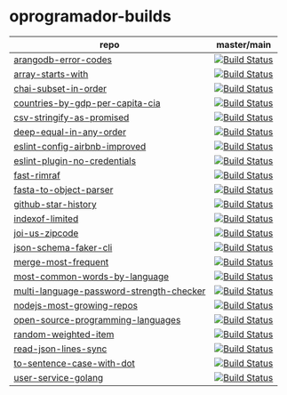 # oprogramador-builds

| repo | master/main |
|-|-|
| [arangodb-error-codes](https://github.com/oprogramador/arangodb-error-codes) | [![Build Status](https://travis-ci.com/oprogramador/arangodb-error-codes.svg?branch=master)](https://travis-ci.com/github/oprogramadorarangodb-error-codes/branches) |
| [array-starts-with](https://github.com/oprogramador/array-starts-with) | [![Build Status](https://travis-ci.com/oprogramador/array-starts-with.svg?branch=master)](https://travis-ci.com/github/oprogramadorarray-starts-with/branches) |
| [chai-subset-in-order](https://github.com/oprogramador/chai-subset-in-order) | [![Build Status](https://travis-ci.com/oprogramador/chai-subset-in-order.svg?branch=master)](https://travis-ci.com/github/oprogramadorchai-subset-in-order/branches) |
| [countries-by-gdp-per-capita-cia](https://github.com/oprogramador/countries-by-gdp-per-capita-cia) | [![Build Status](https://travis-ci.com/oprogramador/countries-by-gdp-per-capita-cia.svg?branch=master)](https://travis-ci.com/github/oprogramadorcountries-by-gdp-per-capita-cia/branches) |
| [csv-stringify-as-promised](https://github.com/oprogramador/csv-stringify-as-promised) | [![Build Status](https://travis-ci.com/oprogramador/csv-stringify-as-promised.svg?branch=master)](https://travis-ci.com/github/oprogramadorcsv-stringify-as-promised/branches) |
| [deep-equal-in-any-order](https://github.com/oprogramador/deep-equal-in-any-order) | [![Build Status](https://travis-ci.com/oprogramador/deep-equal-in-any-order.svg?branch=master)](https://travis-ci.com/github/oprogramadordeep-equal-in-any-order/branches) |
| [eslint-config-airbnb-improved](https://github.com/oprogramador/eslint-config-airbnb-improved) | [![Build Status](https://travis-ci.com/oprogramador/eslint-config-airbnb-improved.svg?branch=master)](https://travis-ci.com/github/oprogramadoreslint-config-airbnb-improved/branches) |
| [eslint-plugin-no-credentials](https://github.com/oprogramador/eslint-plugin-no-credentials) | [![Build Status](https://travis-ci.com/oprogramador/eslint-plugin-no-credentials.svg?branch=master)](https://travis-ci.com/github/oprogramadoreslint-plugin-no-credentials/branches) |
| [fast-rimraf](https://github.com/oprogramador/fast-rimraf) | [![Build Status](https://travis-ci.com/oprogramador/fast-rimraf.svg?branch=master)](https://travis-ci.com/github/oprogramadorfast-rimraf/branches) |
| [fasta-to-object-parser](https://github.com/oprogramador/fasta-to-object-parser) | [![Build Status](https://travis-ci.com/oprogramador/fasta-to-object-parser.svg?branch=master)](https://travis-ci.com/github/oprogramadorfasta-to-object-parser/branches) |
| [github-star-history](https://github.com/oprogramador/github-star-history) | [![Build Status](https://travis-ci.com/oprogramador/github-star-history.svg?branch=master)](https://travis-ci.com/github/oprogramadorgithub-star-history/branches) |
| [indexof-limited](https://github.com/oprogramador/indexof-limited) | [![Build Status](https://travis-ci.com/oprogramador/indexof-limited.svg?branch=master)](https://travis-ci.com/github/oprogramadorindexof-limited/branches) |
| [joi-us-zipcode](https://github.com/oprogramador/joi-us-zipcode) | [![Build Status](https://travis-ci.com/oprogramador/joi-us-zipcode.svg?branch=master)](https://travis-ci.com/github/oprogramadorjoi-us-zipcode/branches) |
| [json-schema-faker-cli](https://github.com/oprogramador/json-schema-faker-cli) | [![Build Status](https://travis-ci.com/oprogramador/json-schema-faker-cli.svg?branch=master)](https://travis-ci.com/github/oprogramadorjson-schema-faker-cli/branches) |
| [merge-most-frequent](https://github.com/oprogramador/merge-most-frequent) | [![Build Status](https://travis-ci.com/oprogramador/merge-most-frequent.svg?branch=master)](https://travis-ci.com/github/oprogramadormerge-most-frequent/branches) |
| [most-common-words-by-language](https://github.com/oprogramador/most-common-words-by-language) | [![Build Status](https://travis-ci.com/oprogramador/most-common-words-by-language.svg?branch=master)](https://travis-ci.com/github/oprogramadormost-common-words-by-language/branches) |
| [multi-language-password-strength-checker](https://github.com/oprogramador/multi-language-password-strength-checker) | [![Build Status](https://travis-ci.com/oprogramador/multi-language-password-strength-checker.svg?branch=master)](https://travis-ci.com/github/oprogramadormulti-language-password-strength-checker/branches) |
| [nodejs-most-growing-repos](https://github.com/oprogramador/nodejs-most-growing-repos) | [![Build Status](https://travis-ci.com/oprogramador/nodejs-most-growing-repos.svg?branch=master)](https://travis-ci.com/github/oprogramadornodejs-most-growing-repos/branches) |
| [open-source-programming-languages](https://github.com/oprogramador/open-source-programming-languages) | [![Build Status](https://travis-ci.com/oprogramador/open-source-programming-languages.svg?branch=master)](https://travis-ci.com/github/oprogramadoropen-source-programming-languages/branches) |
| [random-weighted-item](https://github.com/oprogramador/random-weighted-item) | [![Build Status](https://travis-ci.com/oprogramador/random-weighted-item.svg?branch=master)](https://travis-ci.com/github/oprogramadorrandom-weighted-item/branches) |
| [read-json-lines-sync](https://github.com/oprogramador/read-json-lines-sync) | [![Build Status](https://travis-ci.com/oprogramador/read-json-lines-sync.svg?branch=master)](https://travis-ci.com/github/oprogramadorread-json-lines-sync/branches) |
| [to-sentence-case-with-dot](https://github.com/oprogramador/to-sentence-case-with-dot) | [![Build Status](https://travis-ci.com/oprogramador/to-sentence-case-with-dot.svg?branch=master)](https://travis-ci.com/github/oprogramadorto-sentence-case-with-dot/branches) |
| [user-service-golang](https://github.com/oprogramador/user-service-golang) | [![Build Status](https://travis-ci.com/oprogramador/user-service-golang.svg?branch=master)](https://travis-ci.com/github/oprogramadoruser-service-golang/branches) |
